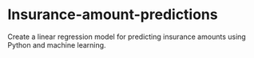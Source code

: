 # Insurance-amount-predictions
Create a linear regression model for predicting insurance amounts using Python and machine learning.



